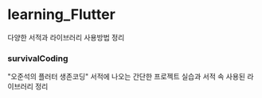 # learning_Flutter
다양한 서적과 라이브러리 사용방법 정리

### survivalCoding
"오준석의 플러터 생존코딩" 
서적에 나오는 간단한 프로젝트 실습과 서적 속 사용된 라이브러리 정리